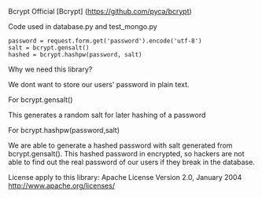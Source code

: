 Bcrypt Official [Bcrypt] (https://github.com/pyca/bcrypt)

Code used in database.py and test_mongo.py
```
password = request.form.get('password').encode('utf-8')
salt = bcrypt.gensalt()
hashed = bcrypt.hashpw(password, salt)
```
Why we need this library?

We dont want to store our users' password in plain text.

For bcrypt.gensalt()

This generates a random salt for later hashing of a password

For bcrypt.hashpw(password,salt)

We are able to generate a hashed password with salt
generated from bcrypt.gensalt(). This hashed password in
encrypted, so hackers are not able to find out the real 
password of our users if they break in the database.

License apply to this library:
Apache License
Version 2.0, January 2004
http://www.apache.org/licenses/